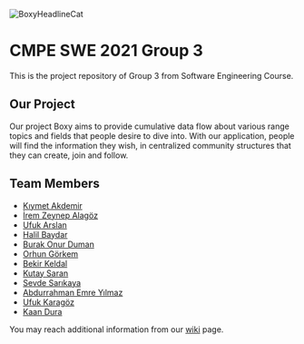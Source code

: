 
![BoxyHeadlineCat](https://user-images.githubusercontent.com/39625217/148060015-7cec8019-b0e1-4c36-b916-455ff061f513.png)

# CMPE SWE 2021 Group 3
This is the project repository of Group 3 from Software Engineering Course. 

## Our Project
Our project Boxy aims to provide cumulative data flow about various range topics and fields that people desire to dive into. With our application, people will find the information they wish, in centralized community structures that they can create, join and follow.  

## Team Members
* [Kıymet Akdemir](https://github.com/bounswe/2021SpringGroup3/wiki/K%C4%B1ymet-Akdemir)
* [İrem Zeynep Alagöz](https://github.com/bounswe/2021SpringGroup3/wiki/%C4%B0rem-Zeynep-Alag%C3%B6z)
* [Ufuk Arslan](https://github.com/bounswe/2021SpringGroup3/wiki/Ufuk-Arslan)
* [Halil Baydar](https://github.com/bounswe/2021SpringGroup3/wiki/Halil-Baydar)
* [Burak Onur Duman](https://github.com/bounswe/2021SpringGroup3/wiki/Burak-Onur-Duman)
* [Orhun Görkem](https://github.com/bounswe/2021SpringGroup3/wiki/Orhun-G%C3%B6rkem)
* [Bekir Keldal](https://github.com/bounswe/2021SpringGroup3/wiki/Bekir-Keldal)
* [Kutay Saran](https://github.com/bounswe/2021SpringGroup3/wiki/Kutay-Saran)
* [Sevde Sarıkaya](https://github.com/bounswe/2021SpringGroup3/wiki/Sevde-Sar%C4%B1kaya)
* [Abdurrahman Emre Yılmaz](https://github.com/bounswe/2021SpringGroup3/wiki/Abdurrahman-Emre-Y%C4%B1lmaz)
* [Ufuk Karagöz](https://github.com/bounswe/2021SpringGroup3/wiki/Ufuk-Karag%C3%B6z)
* [Kaan Dura](https://github.com/bounswe/2021SpringGroup3/wiki/Kaan-Dura)

You may reach additional information from our [wiki](https://github.com/bounswe/2021SpringGroup3/wiki) page.
